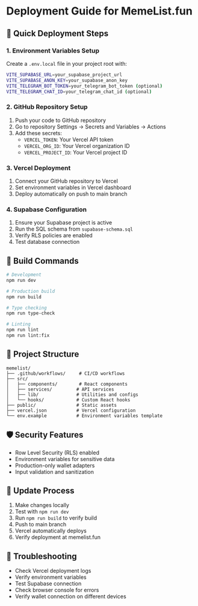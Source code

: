 # Deployment Guide for MemeList.fun

## 🚀 Quick Deployment Steps

### 1. Environment Variables Setup
Create a `.env.local` file in your project root with:
```bash
VITE_SUPABASE_URL=your_supabase_project_url
VITE_SUPABASE_ANON_KEY=your_supabase_anon_key
VITE_TELEGRAM_BOT_TOKEN=your_telegram_bot_token (optional)
VITE_TELEGRAM_CHAT_ID=your_telegram_chat_id (optional)
```

### 2. GitHub Repository Setup
1. Push your code to GitHub repository
2. Go to repository Settings → Secrets and Variables → Actions
3. Add these secrets:
   - `VERCEL_TOKEN`: Your Vercel API token
   - `VERCEL_ORG_ID`: Your Vercel organization ID
   - `VERCEL_PROJECT_ID`: Your Vercel project ID

### 3. Vercel Deployment
1. Connect your GitHub repository to Vercel
2. Set environment variables in Vercel dashboard
3. Deploy automatically on push to main branch

### 4. Supabase Configuration
1. Ensure your Supabase project is active
2. Run the SQL schema from `supabase-schema.sql`
3. Verify RLS policies are enabled
4. Test database connection

## 🔧 Build Commands

```bash
# Development
npm run dev

# Production build
npm run build

# Type checking
npm run type-check

# Linting
npm run lint
npm run lint:fix
```

## 📁 Project Structure
```
memelist/
├── .github/workflows/     # CI/CD workflows
├── src/
│   ├── components/        # React components
│   ├── services/         # API services
│   ├── lib/              # Utilities and configs
│   └── hooks/            # Custom React hooks
├── public/               # Static assets
├── vercel.json           # Vercel configuration
└── env.example           # Environment variables template
```

## 🛡️ Security Features
- Row Level Security (RLS) enabled
- Environment variables for sensitive data
- Production-only wallet adapters
- Input validation and sanitization

## 🔄 Update Process
1. Make changes locally
2. Test with `npm run dev`
3. Run `npm run build` to verify build
4. Push to main branch
5. Vercel automatically deploys
6. Verify deployment at memelist.fun

## 🐛 Troubleshooting
- Check Vercel deployment logs
- Verify environment variables
- Test Supabase connection
- Check browser console for errors
- Verify wallet connection on different devices
